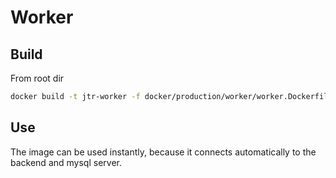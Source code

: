 # Worker

## Build

From root dir

```bash
docker build -t jtr-worker -f docker/production/worker/worker.Dockerfile .
```

## Use

The image can be used instantly, because it connects automatically to the backend and mysql server.
